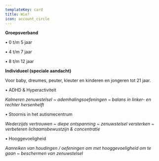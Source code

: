 ```yaml
---
templateKey: card
title: Wie?
icon: account_circle
---
```

**Groepsverband**

• 0 t/m 5 jaar

• 4 t/m 7 jaar

• 8 t/m 12 jaar

**Individueel (speciale aandacht)**

Voor baby, dreumes, peuter, kleuter en kinderen en jongeren tot 21 jaar.

• ADHD & Hyperactiviteit

*Kalmeren zenuwstelsel \~ ademhalingsoefeningen \~ balans in linker- en rechter hersenhelft*

• Stoornis in het autismecentrum

*Wederzijds vertrouwen \~ diepe ontspanning \~ zenuwstelsel versterken ~ verbeteren lichaamsbewustzijn & concentratie*

• Hooggevoeligheid

*Aanreiken van houdingen / oefeningen om met hooggevoeligheid om te gaan ~ beschermen van zenuwstelsel*
